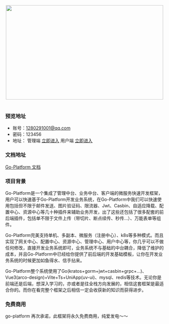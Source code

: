 <div align=center>
<img src="https://limes-cloud.oss-cn-beijing.aliyuncs.com/go-platform.png" width=500" height="300"  alt=""/>
</div>
<div align=center>
<img src="https://img.shields.io/badge/golang-1.21-blue" alt=""/>
<img src="https://img.shields.io/badge/kratos-2.7.2-red" alt=""/>
<img src="https://img.shields.io/badge/vue-3.3.4-bright" alt=""/>
<img src="https://img.shields.io/badge/arco.design-4.52-orange" alt=""/>
<img src="https://img.shields.io/badge/uni.app-1.25.2-cyan" alt=""/>
<img src="https://img.shields.io/badge/uv.ui-1.19.1-bright" alt=""/>
</div>

### 预览地址
- 账号：1280291001@qq.com
- 密码：123456
- 地址：
管理端 [立即进入](http://admin.qlime.cn)
用户端 [立即进入](http://client.qlime.cn)


### 文档地址
[Go-Platform 文档](https://www.yuque.com/limes-cloud/blvuyc)

### 项目背景
Go-Platform是一个集成了管理中台、业务中台、客户端的微服务快速开发框架，用户可以快速基于Go-Platform开发业务系统，在Go-Platform中我们可以快速使用包括但不限于邮件发送、图片验证码、限流器、Jwt、Casbin、自适应降载、配置中心、资源中心等几十种插件来辅助业务开发，出了这些还包括了很多配套的前后端插件，包括单不限于文件上传（带切片、断点续传、秒传...）、万能表单等组件。

Go-Platform完美支持单机、多副本、微服务（注册中心）、k8s等多种模式。而且实现了网关中心、配置中心、资源中心、管理中心、用户中心等，你几乎可以不做任何修改，直接开发业务系统即可，业务系统不与基础的中台耦合，降低了维护的成本，并且Go-Platform中已经给你提供了前后端的开发基础模板，让你在开发业务系统的时候更加如鱼得水、信手拈来。

Go-Platform整个系统使用了Go(kratos+gorm+jwt+casbin+grpc+...)、Vue3(arco-design)+Vite+Ts+UniApp(uv-ui)、mysql、redis等技术。无论你是前端还是后端，想深入学习的，亦或者是往全栈方向发展的，相信这套框架是最适合你的。而你在看完整个框架之后相信一定会收获新的知识而获得进步。


### 免费商用
go-platform 再次承诺，此框架将永久免费商用，纯爱发电～～
